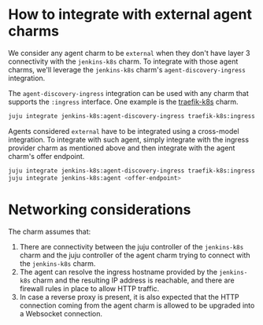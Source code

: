 # How to integrate with external agent charms

We consider any agent charm to be `external` when they don't have layer 3 connectivity with the `jenkins-k8s` charm. To integrate with those agent charms, we'll leverage the `jenkins-k8s` charm's `agent-discovery-ingress` integration.

The `agent-discovery-ingress` integration can be used with any charm that supports the `:ingress` interface. One example is the [traefik-k8s](https://charmhub.io/traefik-k8s) charm.
```bash
juju integrate jenkins-k8s:agent-discovery-ingress traefik-k8s:ingress
```

Agents considered `external` have to be integrated using a cross-model integration. To integrate with such agent, simply integrate with the ingress provider charm as mentioned above and then integrate with the agent charm's offer endpoint.
```bash
juju integrate jenkins-k8s:agent-discovery-ingress traefik-k8s:ingress
juju integrate jenkins-k8s:agent <offer-endpoint>
```

# Networking considerations
The charm assumes that:
1. There are connectivity between the juju controller of the `jenkins-k8s` charm and the juju controller of the agent charm trying to connect with the `jenkins-k8s` charm.
2. The agent can resolve the ingress hostname provided by the `jenkins-k8s` charm and the resulting IP address is reachable, and there are firewall rules in place to allow HTTP traffic.
3. In case a reverse proxy is present, it is also expected that the HTTP connection coming from the agent charm is allowed to be upgraded into a Websocket connection.
